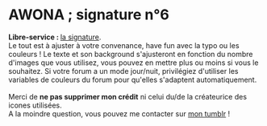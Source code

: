 # AWONA ; signature n°6
<b>Libre-service : </b><a href="uc">la signature</a>.
<br>
Le tout est à ajuster à votre convenance, have fun avec la typo ou les couleurs ! Le texte et son background s'ajusteront en fonction du nombre d'images que vous utilisez, vous pouvez en mettre plus ou moins si vous le souhaitez. Si votre forum a un mode jour/nuit, privilégiez d'utiliser les variables de couleurs du forum pour qu'elles s'adaptent automatiquement. 
<br><br>Merci de <b>ne pas supprimer mon crédit</b> ni celui du/de la créateurice des icones utilisées.
<br>A la moindre question, vous pouvez me contacter sur <a href="https://awonaa.tumblr.com/">mon tumblr</a> !

